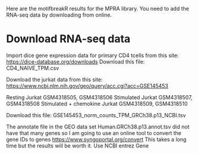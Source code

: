 
Here are the motifbreakR results for the MPRA library. You need to add the RNA-seq data by downloading from online.

# Download RNA-seq data 

Import dice gene expression data for primary CD4 tcells from this site:
https://dice-database.org/downloads
Download this file:
CD4_NAIVE_TPM.csv

Download the jurkat data from this site:
https://www.ncbi.nlm.nih.gov/geo/query/acc.cgi?acc=GSE145453

Resting Jurkat GSM4318505, GSM4318506
Stimulated Jurkat GSM4318507, GSM4318508
Stimulated + chemokine Jurkat GSM4318509, GSM4318510

Download this file:
GSE145453_norm_counts_TPM_GRCh38.p13_NCBI.tsv

The annotate file in the GEO data set Human.GRCh38.p13.annot.tsv did not have that many genes so I am going to use an online tool to convert the gene IDs to genes
https://www.syngoportal.org/convert
This takes a long time but the results will be worth it. Use NCBI entrez Gene 
